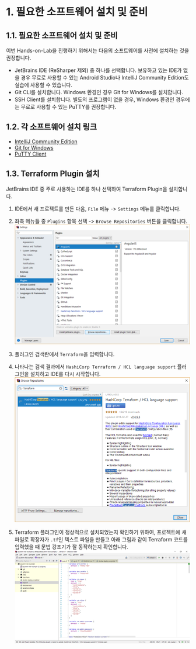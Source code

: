 # 1. 필요한 소프트웨어 설치 및 준비

## 1.1. 필요한 소프트웨어 설치 및 준비

이번 Hands-on-Lab을 진행하기 위해서는 다음의 소프트웨어를 사전에 설치하는 것을 권장합니다.

- JetBrains IDE (ReSharper 제외) 중 하나를 선택합니다. 보유하고 있는 IDE가 없을 경우 무료로 사용할 수 있는 Android Studio나 IntelliJ Community Edition도 실습에 사용할 수 있습니다.
- Git CLI를 설치합니다. Windows 환경인 경우 Git for Windows를 설치합니다.
- SSH Client를 설치합니다. 별도의 프로그램이 없을 경우, Windows 환경인 경우에는 무료로 사용할 수 있는 PuTTY를 권장합니다.

## 1.2. 각 소프트웨어 설치 링크

- [IntelliJ Community Edition](https://www.jetbrains.com/idea/download/)
- [Git for Windows](https://git-scm.com/download/)
- [PuTTY Client](https://www.chiark.greenend.org.uk/~sgtatham/putty/latest.html)

## 1.3. Terraform Plugin 설치

JetBrains IDE 중 주로 사용하는 IDE를 하나 선택하여 Terraform Plugin을 설치합니다.

1. IDE에서 새 프로젝트를 만든 다음, `File` 메뉴 -> `Settings` 메뉴를 클릭합니다.

2. 좌측 메뉴들 중 `Plugins` 항목 선택 -> `Browse Repositories` 버튼을 클릭합니다.
   ![플러그인 설치](2018-03-07-00-36-33.png)

3. 플러그인 검색란에서 `Terraform`을 입력합니다.

4. 나타나는 검색 결과에서 `HashiCorp Terraform / HCL language support` 플러그인을 설치하고 IDE를 다시 시작합니다.
   ![플러그인 설치](2018-03-07-00-37-30.png)

5. Terraform 플러그인이 정상적으로 설치되었는지 확인하기 위하여, 프로젝트에 새 파일로 확장자가 `.tf`인 텍스트 파일을 만들고 아래 그림과 같이 Terraform 코드를 입력했을 때 문법 강조기가 잘 동작하는지 확인합니다.
   ![플러그인 동작 확인](2018-03-07-00-39-45.png)
